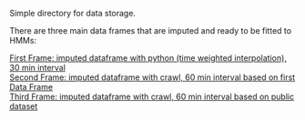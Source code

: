 Simple directory for data storage.

There are three main data frames that are imputed and ready to be fitted to HMMs:

[First Frame: imputed dataframe with python (time weighted interpolation), 30 min interval](https://drive.google.com/file/d/1YHLh8nDBhYxU9B7rKsMtU2eaSA1XH6gK/view?usp=sharing) <br>
[Second Frame: imputed dataframe with crawl, 60 min interval based on first Data Frame](https://drive.google.com/file/d/1WvANNrOfrCcM4XN3EWMoO67SfaSKY6L-/view?usp=sharing) <br>
[Third Frame: imputed dataframe with crawl, 60 min interval based on public dataset]()
